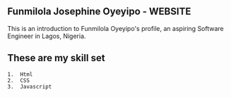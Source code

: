 ## Funmilola Josephine Oyeyipo - WEBSITE

This is an introduction to Funmilola Oyeyipo's profile, an aspiring Software Engineer in Lagos, Nigeria.

## These are my skill set

    1.  Html
    2.  CSS
    3.  Javascript
